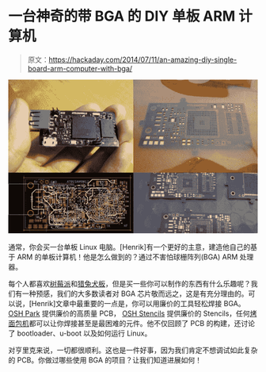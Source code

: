 # 一台神奇的带 BGA 的 DIY 单板 ARM 计算机

> 原文：<https://hackaday.com/2014/07/11/an-amazing-diy-single-board-arm-computer-with-bga/>

![DIY Single Board Computer ARM](img/e78160a5bb1868247dafc3ad8670241f.png)

通常，你会买一台单板 Linux 电脑。[Henrik]有一个更好的主意，建造他自己的基于 ARM 的单板计算机！他是怎么做到的？通过不害怕球栅阵列(BGA) ARM 处理器。

每个人都喜欢[树莓派](http://www.raspberrypi.org/)和[猎兔犬板](http://beagleboard.org/)，但是买一些你可以制作的东西有什么乐趣呢？我们有一种预感，我们的大多数读者对 BGA 芯片敬而远之，这是有充分理由的。可以说，[Henrik]文章中最重要的一点是，你可以用廉价的工具轻松焊接 BGA。 [OSH Park](https://oshpark.com/) 提供廉价的高质量 PCB， [OSH Stencils](http://www.oshstencils.com/) 提供廉价的 Stencils，任何[烤面包机](http://hackaday.com/2014/06/16/reflow-oven-controller-with-graphic-lcd/)都可以让你焊接甚至是最困难的元件。他不仅回顾了 PCB 的构建，还讨论了 bootloader、u-boot 以及如何运行 Linux。

对亨里克来说，一切都很顺利。这也是一件好事，因为我们肯定不想调试如此复杂的 PCB。你做过哪些使用 BGA 的项目？让我们知道进展如何！